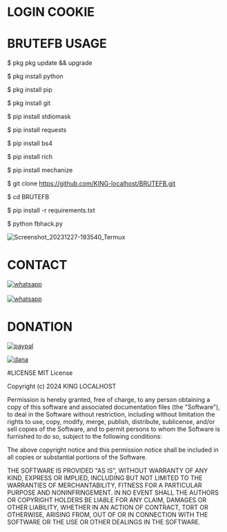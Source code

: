 # LOGIN COOKIE

# BRUTEFB USAGE

$ pkg pkg update && upgrade

$ pkg install python

$ pkg install pip

$ pkg install git

$ pip install stdiomask

$ pip install requests

$ pip install bs4

$ pip install rich

$ pip install mechanize

$ git clone https://github.com/KING-localhost/BRUTEFB.git

$ cd BRUTEFB

$ pip install -r requirements.txt

$ python fbhack.py

![Screenshot_20231227-193540_Termux](https://github.com/KING-localhost/BRUTEFB/assets/71694553/466f68ee-b05c-4334-b314-d5868e5ca33f)


# CONTACT
<a href="https://wa.me/+62895401021050?text=Hallo"><img title="whatsapp" src="https://img.shields.io/badge/contact me-number-blue?style=for-the-badge&logo=whatsapp"></a>
<br>
<br>
<a href="https://wa.me/+62895340289220?text=Hallo"><img title="whatsapp" src="https://img.shields.io/badge/group-whatsapp-blue?style=for-the-badge&logo=whatsapp"></a>

# DONATION
<a href="https://paypal.me/Hengkara?locale.x=id_ID"><img title="paypal" src="https://img.shields.io/badge/paypal-blue?style=for-the-badge&logo=paypal"></a> 

<a href="https://link.dana.id/minta/2nvc2l345rf"><img title="dana" src="https://img.shields.io/badge/dana-blue?style=for-the-badge&logo=dana"></a> 

#LICENSE
MIT License

Copyright (c) 2024 KING LOCALHOST

Permission is hereby granted, free of charge, to any person obtaining a copy
of this software and associated documentation files (the "Software"), to deal
in the Software without restriction, including without limitation the rights
to use, copy, modify, merge, publish, distribute, sublicense, and/or sell
copies of the Software, and to permit persons to whom the Software is
furnished to do so, subject to the following conditions:

The above copyright notice and this permission notice shall be included in all
copies or substantial portions of the Software.

THE SOFTWARE IS PROVIDED "AS IS", WITHOUT WARRANTY OF ANY KIND, EXPRESS OR
IMPLIED, INCLUDING BUT NOT LIMITED TO THE WARRANTIES OF MERCHANTABILITY,
FITNESS FOR A PARTICULAR PURPOSE AND NONINFRINGEMENT. IN NO EVENT SHALL THE
AUTHORS OR COPYRIGHT HOLDERS BE LIABLE FOR ANY CLAIM, DAMAGES OR OTHER
LIABILITY, WHETHER IN AN ACTION OF CONTRACT, TORT OR OTHERWISE, ARISING FROM,
OUT OF OR IN CONNECTION WITH THE SOFTWARE OR THE USE OR OTHER DEALINGS IN THE
SOFTWARE.
